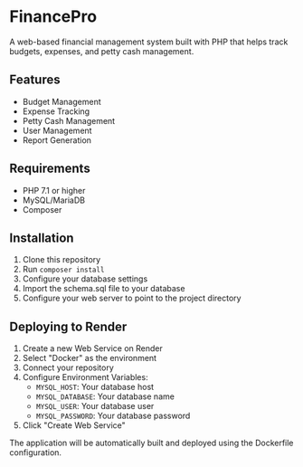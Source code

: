 # FinancePro

A web-based financial management system built with PHP that helps track budgets, expenses, and petty cash management.

## Features
- Budget Management
- Expense Tracking
- Petty Cash Management
- User Management
- Report Generation

## Requirements
- PHP 7.1 or higher
- MySQL/MariaDB
- Composer

## Installation
1. Clone this repository
2. Run `composer install`
3. Configure your database settings
4. Import the schema.sql file to your database
5. Configure your web server to point to the project directory

## Deploying to Render
1. Create a new Web Service on Render
2. Select "Docker" as the environment
3. Connect your repository
4. Configure Environment Variables:
   - `MYSQL_HOST`: Your database host
   - `MYSQL_DATABASE`: Your database name
   - `MYSQL_USER`: Your database user
   - `MYSQL_PASSWORD`: Your database password
5. Click "Create Web Service"

The application will be automatically built and deployed using the Dockerfile configuration.